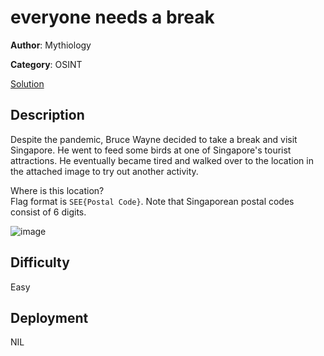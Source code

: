 # everyone needs a break

**Author**: Mythiology

**Category**: OSINT

[Solution](solve/solve.md)

## Description

Despite the pandemic, Bruce Wayne decided to take a break and visit Singapore. He went to feed some birds at one of Singapore's tourist attractions. He eventually became tired and walked over to the location in the attached image to try out another activity. 

Where is this location?  
Flag format is `SEE{Postal Code}`. Note that Singaporean postal codes consist of 6 digits.
  
![image](https://user-images.githubusercontent.com/48118938/147717558-b05ed99a-087a-4ce7-a9ec-f975e1f50d06.png)

## Difficulty

Easy

## Deployment

NIL
